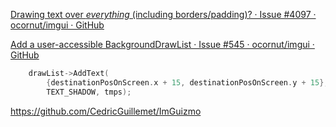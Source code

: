 [Drawing text over *everything* (including borders/padding)? · Issue #4097 · ocornut/imgui · GitHub](https://github.com/ocornut/imgui/issues/4097)

[Add a user-accessible BackgroundDrawList · Issue #545 · ocornut/imgui · GitHub](https://github.com/ocornut/imgui/issues/545)

```cpp
    drawList->AddText(
        {destinationPosOnScreen.x + 15, destinationPosOnScreen.y + 15},
        TEXT_SHADOW, tmps);
```


https://github.com/CedricGuillemet/ImGuizmo
